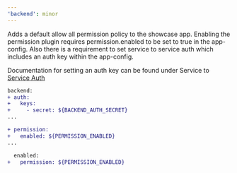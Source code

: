 ```yaml
---
'backend': minor
---
```


Adds a default allow all permission policy to the showcase app. Enabling the permission plugin requires permission.enabled to be set to true in the app-config. Also there is a requirement to set service to service auth which includes an auth key within the app-config.

Documentation for setting an auth key can be found under Service to [Service Auth](https://backstage.io/docs/auth/service-to-service-auth#setup)

```diff
backend:
+ auth:
+   keys:
+     - secret: ${BACKEND_AUTH_SECRET}
...

+ permission:
+   enabled: ${PERMISSION_ENABLED}
...

  enabled:
+   permission: ${PERMISSION_ENABLED}
```
